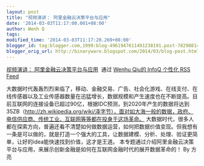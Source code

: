 ```yaml
---
layout: post
title: "视频演讲： 阿里金融云决策平台与应用"
date: '2014-03-03T11:17:00.001+08:00'
author: Wenh Q
tags:
modified_time: '2014-03-03T11:17:20.269+08:00'
blogger_id: tag:blogger.com,1999:blog-4961947611491238191.post-7829081438418491615
blogger_orig_url: http://binaryware.blogspot.com/2014/03/blog-post.html
---
```

[视频演讲：
阿里金融云决策平台与应用](http://www.infoq.com/cn/presentations/alibaba-financial-decision-making-platform-and-applications?utm_campaign=infoq_content&utm_source=infoq&utm_medium=feed&utm_term=global)  通过
[Wenhu Qiu的 InfoQ 个性化 RSS Feed](http://www.infoq.com/cn/)

大数据时代轰轰烈烈来临了，移动、金融交易、广告、社会化游戏、在线支付、在线传感器以及工业传感器数量在迅猛增长，数据规模和产生速度也在不断提高。目前互联网的连接设备已超过90亿，根据IDC预测，到2020年产生的数据将达到35ZB（http://zh.wikipedia.org/wiki/泽字节），面对如大海一般的数据，政府、电信供应商、传统工业、互联网等等都在投身于这场革命。
大数据时代，很多人都在探索方向，普遍还看不清楚如何做数据运营，如何把数据价值变现。但我想有一条是可以做的，就是打造一个强大的工具，让数据建模、分析、处理、验证更简单，让好的idea能快速找到价值，这才是王道。
本专题通过介绍阿里金融云决策平台与应用，来展示创新金融是如何在互联网金融时代的展开数据革命的！
By 方亮
